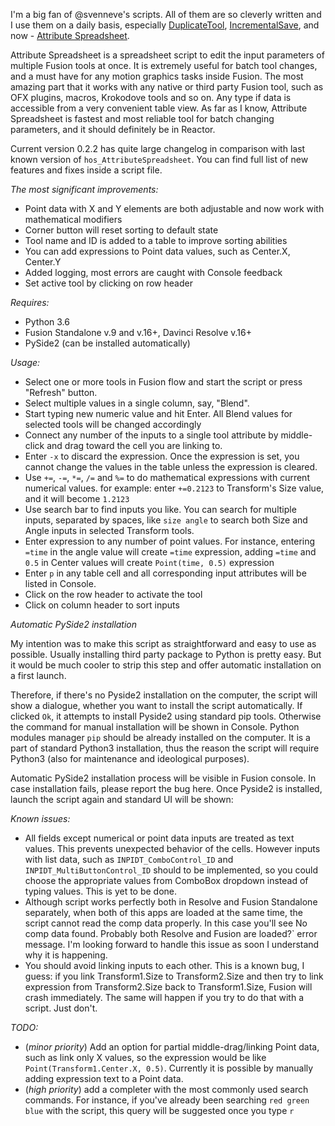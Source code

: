 I'm a big fan of @svenneve's scripts. All of them are so cleverly written and I use them on a daily basis, especially [DuplicateTool](https://www.svenneve.com/?p=922), [IncrementalSave](https://www.svenneve.com/?p=175), and now - [Attribute Spreadsheet](https://www.svenneve.com/?p=792).

Attribute Spreadsheet is a spreadsheet script to edit the input parameters of multiple Fusion tools at once.  It is extremely useful for batch tool changes, and a must have for any motion graphics tasks inside Fusion. The most amazing part that it works with any native or third party Fusion tool, such as OFX plugins, macros, Krokodove tools and so on. Any type if data is accessible from a very convenient table view. As far as I know, Attribute Spreadsheet is fastest and most reliable tool for batch changing parameters, and it should definitely be in Reactor.

Current version 0.2.2 has quite large changelog in comparison with last known version of `hos_AttributeSpreadsheet`. You can find full list of new features and fixes inside a script file. 

_The most significant improvements:_

* Point data with X and Y elements are both adjustable and now work with mathematical modifiers
* Corner button will reset sorting to default state
* Tool name and ID is added to a table to improve sorting abilities
* You can add expressions to Point data values, such as Center.X, Center.Y
* Added logging, most errors are caught with Console feedback
* Set active tool by clicking on row header

_Requires:_

* Python 3.6
* Fusion Standalone v.9 and v.16+, Davinci Resolve v.16+
* PySide2 (can be installed automatically)

_Usage:_

* Select one or more tools in Fusion flow and start the script or press "Refresh" button.
* Select multiple values in a single column, say, "Blend".
* Start typing new numeric value and hit Enter. All Blend values for selected tools will be changed accordingly
* Connect any number of the inputs to a single tool attribute by middle-click and drag toward the cell you are linking to.
* Enter `-x` to discard the expression. Once the expression is set, you cannot change the values in the table unless the expression is cleared.
* Use `+=`, `-=`, `*=`, `/=` and `%=` to do mathematical expressions with current numerical values. for example: enter `+=0.2123` to Transform's Size value, and it will become `1.2123`
* Use search bar to find inputs you like. You can search for multiple inputs, separated by spaces, like `size angle` to search both Size and Angle inputs in selected Transform tools.
* Enter expression to any number of point values. For instance, entering `=time` in the angle value will create `=time` expression, adding `=time` and `0.5` in Center values will create `Point(time, 0.5)` expression
* Enter `p` in any table cell and all corresponding input attributes will be listed in Console.
* Click on the row header to activate the tool
* Click on column header to sort inputs

_Automatic PySide2 installation_

My intention was to make this script as straightforward and easy to use as possible. Usually installing third party package to Python is pretty easy. But it would be much cooler to strip this step and offer automatic installation on a first launch. 

Therefore, if there's no Pyside2 installation on the computer, the script will show a dialogue, whether you want to install the script automatically. If clicked `Ok`, it attempts to install Pyside2 using standard pip tools. Otherwise the command for manual installation will be shown in Console. Python modules manager `pip` should be already installed on the computer. It is a part of standard Python3 installation, thus the reason the script will require Python3 (also for maintenance and ideological purposes).

Automatic PySide2 installation process will be visible in Fusion console. In case installation fails, please report the bug here. Once Pyside2 is installed, launch the script again and standard UI will be shown:

_Known issues:_

* All fields except numerical or point data inputs are treated as text values. This prevents unexpected behavior of the cells. However inputs with list data, such as `INPIDT_ComboControl_ID` and `INPIDT_MultiButtonControl_ID` should to be implemented, so you could choose the appropriate values from ComboBox dropdown instead of typing values. This is yet to be done.
* Although script works perfectly both in Resolve and Fusion Standalone separately, when both of this apps are loaded at the same time, the script cannot read the comp data properly. In this case you'll see No comp data found. Probably both Resolve and Fusion are loaded?` error message. I'm looking forward to handle this issue as soon I understand why it is happening.
* You should avoid linking inputs to each other. This is a known bug, I guess: if you link Transform1.Size to Transform2.Size and then try to link expression from Transform2.Size back to Transform1.Size, Fusion will crash immediately. The same will happen if you try to do that with a script. Just don't.

_TODO:_

* (*minor priority*) Add an option for partial middle-drag/linking Point data, such as link only X values, so the expression would be like `Point(Transform1.Center.X, 0.5)`. Currently it is possible by manually adding expression text to a Point data.
* (*high priority*) add a completer with the most commonly used search commands. For instance, if you've already been searching `red green blue` with the script, this query will be suggested once you type `r`

